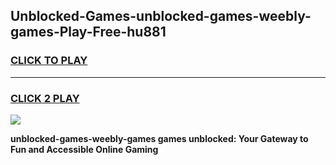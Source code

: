 
## Unblocked-Games-unblocked-games-weebly-games-Play-Free-hu881
<h3>
<a href="https://premium76.site?title=unblocked-games-weebly-games&ref=17A">CLICK TO PLAY</a></h3>
<hr>

<h3>
<a href="https://premium76.site?title=unblocked-games-weebly-games&ref=17A">CLICK 2 PLAY</a>
  
</h3>

<a href="https://premium76.site?title=unblocked-games-weebly-games&ref=17A"><img src="https://clearcache.store/games.png"></a>


**unblocked-games-weebly-games games unblocked: Your Gateway to Fun and Accessible Online Gaming**
